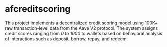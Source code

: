 # afcreditscoring
This project implements a decentralized credit scoring model using 100K+ raw transaction-level data from the Aave V2 protocol. The system assigns credit scores ranging from *0 to 1000* to wallets based on behavioral analysis of interactions such as deposit, borrow, repay, and redeem.
